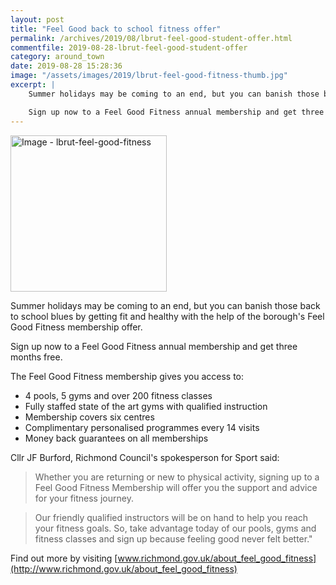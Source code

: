 ```yaml
---
layout: post
title: "Feel Good back to school fitness offer"
permalink: /archives/2019/08/lbrut-feel-good-student-offer.html
commentfile: 2019-08-28-lbrut-feel-good-student-offer
category: around_town
date: 2019-08-28 15:28:36
image: "/assets/images/2019/lbrut-feel-good-fitness-thumb.jpg"
excerpt: |
    Summer holidays may be coming to an end, but you can banish those back to school blues by getting fit and healthy with the help of the borough's Feel Good Fitness membership offer.

    Sign up now to a Feel Good Fitness annual membership and get three months free.
---
```

<a href="/assets/images/2019/lbrut-feel-good-fitness.jpg" title="Click for a larger image"><img src="/assets/images/2019/lbrut-feel-good-fitness-thumb.jpg" width="250" alt="Image - lbrut-feel-good-fitness"  class="photo right"/></a>


Summer holidays may be coming to an end, but you can banish those back to school blues by getting fit and healthy with the help of the borough's Feel Good Fitness membership offer.

Sign up now to a Feel Good Fitness annual membership and get three months free.

The Feel Good Fitness membership gives you access to:

- 4 pools, 5 gyms and over 200 fitness classes
- Fully staffed state of the art gyms with qualified instruction
- Membership covers six centres
- Complimentary personalised programmes every 14 visits
- Money back guarantees on all memberships

Cllr JF Burford, Richmond Council's spokesperson for Sport said:

> Whether you are returning or new to physical activity, signing up to a Feel Good Fitness Membership will offer you the support and advice for your fitness journey.

> Our friendly qualified instructors will be on hand to help you reach your fitness goals. So, take advantage today of our pools, gyms and fitness classes and sign up because feeling good never felt better."

Find out more by visiting [www.richmond.gov.uk/about_feel_good_fitness](http://www.richmond.gov.uk/about_feel_good_fitness)
